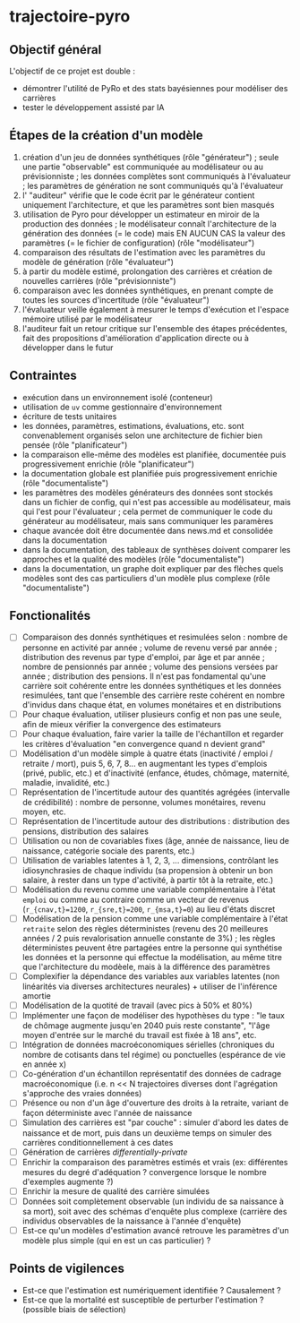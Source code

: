 # trajectoire-pyro

## Objectif général

L'objectif de ce projet est double :

- démontrer l'utilité de PyRo et des stats bayésiennes pour modéliser des carrières
- tester le développement assisté par IA

## Étapes de la création d'un modèle

1. création d'un jeu de données synthétiques (rôle "générateur") ; seule une partie "observable" est communiquée au modélisateur ou au prévisionniste ; les données complètes sont communiqués à l'évaluateur ; les paramètres de génération ne sont communiqués qu'à l'évaluateur
2. l' "auditeur" vérifie que le code écrit par le générateur contient uniquement l'architecture, et que les paramètres sont bien masqués
3. utilisation de Pyro pour développer un estimateur en miroir de la production des données ; le modélisateur connaît l'architecture de la génération des données (= le code) mais EN AUCUN CAS la valeur des paramètres (= le fichier de configuration) (rôle "modélisateur")
4. comparaison des résultats de l'estimation avec les paramètres du modèle de génération (rôle "évaluateur")
5. à partir du modèle estimé, prolongation des carrières et création de nouvelles carrières (rôle "prévisionniste")
6. comparaison avec les données synthétiques, en prenant compte de toutes les sources d'incertitude (rôle "évaluateur")
7. l'évaluateur veille également à mesurer le temps d'exécution et l'espace mémoire utilisé par le modélisateur
8. l'auditeur fait un retour critique sur l'ensemble des étapes précédentes, fait des propositions d'amélioration d'application directe ou à développer dans le futur

## Contraintes

- exécution dans un environnement isolé (conteneur)
- utilisation de `uv` comme gestionnaire d'environnement
- écriture de tests unitaires
- les données, paramètres, estimations, évaluations, etc. sont convenablement organisés selon une architecture de fichier bien pensée (rôle "planificateur")
- la comparaison elle-même des modèles est planifiée, documentée puis progressivement enrichie (rôle "planificateur")
- la documentation globale est planifiée puis progressivement enrichie (rôle "documentaliste")
- les paramètres des modèles générateurs des données sont stockés dans un fichier de config, qui n'est pas accessible au modélisateur, mais qui l'est pour l'évaluateur ; cela permet de communiquer le code du générateur au modélisateur, mais sans communiquer les paramères
- chaque avancée doit être documentée dans news.md et consolidée dans la documentation
- dans la documentation, des tableaux de synthèses doivent comparer les approches et la qualité des modèles (rôle "documentaliste")
- dans la documentation, un graphe doit expliquer par des flèches quels modèles sont des cas particuliers d'un modèle plus complexe (rôle "documentaliste")

## Fonctionalités

- [ ] Comparaison des donnés synthétiques et resimulées selon : nombre de personne en activité par année ; volume de revenu versé par année ; distribution des revenus par type d'emploi, par âge et par année ; nombre de pensionnés par année ; volume des pensions versées par année ; distribution des pensions. Il n'est pas fondamental qu'une carrière soit cohérente entre les données synthétiques et les données resimulées, tant que l'ensemble des carrière reste cohérent en nombre d'invidus dans chaque état, en volumes monétaires et en distributions
- [ ] Pour chaque évaluation, utiliser plusieurs config et non pas une seule, afin de mieux vérifier la convergence des estimateurs
- [ ] Pour chaque évaluation, faire varier la taille de l'échantillon et regarder les critères d'évaluation "en convergence quand n devient grand"
- [ ] Modélisation d'un modèle simple à quatre états (inactivité / emploi / retraite / mort), puis 5, 6, 7, 8... en augmentant les types d'emplois (privé, public, etc.) et d'inactivité (enfance, études, chômage, maternité, maladie, invalidité, etc.)
- [ ] Représentation de l'incertitude autour des quantités agrégées (intervalle de crédibilité) : nombre de personne, volumes monétaires, revenu moyen, etc.
- [ ] Représentation de l'incertitude autour des distributions : distribution des pensions, distribution des salaires
- [ ] Utilisation ou non de covariables fixes (âge, année de naissance, lieu de naissance, catégorie sociale des parents, etc.)
- [ ] Utilisation de variables latentes à 1, 2, 3, ... dimensions, contrôlant les idiosynchrasies de chaque individu (sa propension à obtenir un bon salaire, à rester dans un type d'activité, à partir tôt à la retraite, etc.)
- [ ] Modélisation du revenu comme une variable complémentaire à l'état `emploi` ou comme au contraire comme un vecteur de revenus (`r_{cnav,t}=1200`, `r_{sre,t}=200`, `r_{msa,t}=0`) au lieu d'états discret
- [ ] Modélisation de la pension comme une variable complémentaire à l'état `retraite` selon des règles déterministes (revenu des 20 meilleures années / 2 puis revalorisation annuelle constante de 3%) ; les règles déterministes peuvent être partagées entre la personne qui synthétise les données et la personne qui effectue la modélisation, au même titre que l'architecture du modèele, mais à la différence des paramètres
- [ ] Complexifier la dépendance des variables aux variables latentes (non linéarités via diverses architectures neurales) + utiliser de l'inférence amortie
- [ ] Modélisation de la quotité de travail (avec pics à 50% et 80%)
- [ ] Implémenter une façon de modéliser des hypothèses du type : "le taux de chômage augmente jusqu'en 2040 puis reste constante", "l'âge moyen d'entrée sur le marché du travail est fixée à 18 ans", etc.
- [ ] Intégration de données macroéconomiques sérielles (chroniques du nombre de cotisants dans tel régime) ou ponctuelles (espérance de vie en année x)
- [ ] Co-génération d'un échantillon représentatif des données de cadrage macroéconomique (i.e. n << N trajectoires diverses dont l'agrégation s'approche des vraies données)
- [ ] Présence ou non d'un âge d'ouverture des droits à la retraite, variant de façon déterministe avec l'année de naissance
- [ ] Simulation des carrières est "par couche" : simuler d'abord les dates de naissance et de mort, puis dans un deuxième temps on simuler des carrières conditionnellement à ces dates
- [ ] Génération de carrières _differentially-private_
- [ ] Enrichir la comparaison des paramètres estimés et vrais (ex: différentes mesures du degré d'adéquation ? convergence lorsque le nombre d'exemples augmente ?)
- [ ] Enrichir la mesure de qualité des carrière simulées
- [ ] Données soit complètement observable (un individu de sa naissance à sa mort), soit avec des schémas d'enquête plus complexe (carrière des individus observables de la naissance à l'année d'enquête)
- [ ] Est-ce qu'un modèles d'estimation avancé retrouve les paramètres d'un modèle plus simple (qui en est un cas particulier) ?

## Points de vigilences

- Est-ce que l'estimation est numériquement identifiée ? Causalement ?
- Est-ce que la mortalité est susceptible de perturber l'estimation ? (possible biais de sélection)

